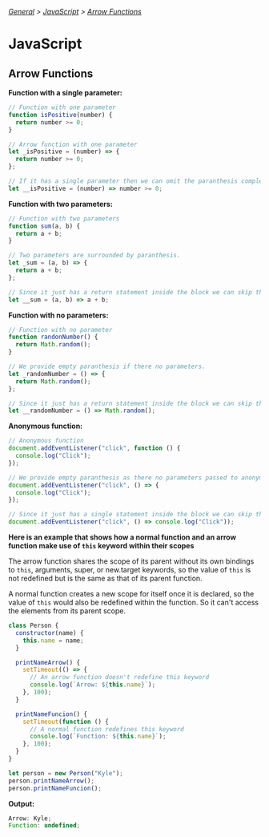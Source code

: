 _[General](../README.md) > [JavaScript](./main.md) > [Arrow Functions](./ArrowFunctions.md)_

# **JavaScript**

## **Arrow Functions**

**Function with a single parameter:**

```javascript
// Function with one parameter
function isPositive(number) {
  return number >= 0;
}

// Arrow function with one parameter
let _isPositive = (number) => {
  return number >= 0;
};

// If it has a single parameter then we can omit the paranthesis completely and since it just has a return statement inside the block we can skip that and everything after => is considered as a return statement.
let __isPositive = (number) => number >= 0;
```

**Function with two parameters:**

```javascript
// Function with two parameters
function sum(a, b) {
  return a + b;
}

// Two parameters are surrounded by paranthesis.
let _sum = (a, b) => {
  return a + b;
};

// Since it just has a return statement inside the block we can skip that retunr and everything after => is considered as a return statement.
let __sum = (a, b) => a + b;
```

**Function with no parameters:**

```javascript
// Function with no parameter
function randonNumber() {
  return Math.random();
}

// We provide empty paranthesis if there no parameters.
let _randomNumber = () => {
  return Math.random();
};

// Since it just has a return statement inside the block we can skip that return and everything after => is considered as a return statement here.
let __randomNumber = () => Math.random();
```

**Anonymous function:**

```javascript
// Anonymous function
document.addEventListener("click", function () {
  console.log("Click");
});

// We provide empty paranthesis as there no parameters passed to anonymous function.
document.addEventListener("click", () => {
  console.log("Click");
});

// Since it just has a single statement inside the block we can skip the curly braces.
document.addEventListener("click", () => console.log("Click"));
```

**Here is an example that shows how a normal function and an arrow function make use of `this` keyword within their scopes**

The arrow function shares the scope of its parent without its own bindings to `this`, arguments, super, or new.target keywords, so the value of `this` is not redefined but is the same as that of its parent function.

A normal function creates a new scope for itself once it is declared, so the value of `this` would also be redefined within the function. So it can't access the elements from its parent scope.

```javascript
class Person {
  constructor(name) {
    this.name = name;
  }

  printNameArrow() {
    setTimeout(() => {
      // An arrow function doesn't redefine this keyword
      console.log(`Arrow: ${this.name}`);
    }, 100);
  }

  printNameFuncion() {
    setTimeout(function () {
      // A normal function redefines this keyword
      console.log(`Function: ${this.name}`);
    }, 100);
  }
}

let person = new Person("Kyle");
person.printNameArrow();
person.printNameFuncion();
```

**Output:**

```javascript
Arrow: Kyle;
Function: undefined;
```
